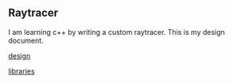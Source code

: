 ## Raytracer

I am learning c++ by writing a custom raytracer.
This is my design document.

[design](docs/design.md) 

[libraries](docs/libraries.md) 